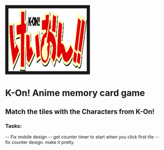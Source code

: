 <img src="./img/logo.png" width="250" height="200" border="10"/>

# K-On! Anime memory card game

## Match the tiles with the Characters from K-On!

### Tasks:
-- Fix mobile design
-- get counter timer to start when you click first tile
-- fix counter design. make it pretty.